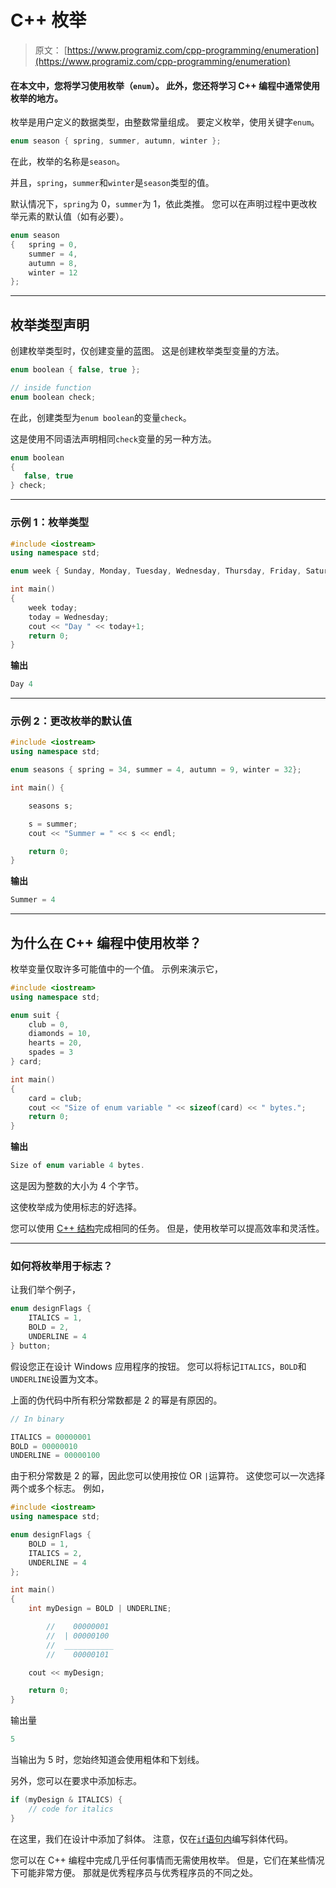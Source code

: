# C++ 枚举

> 原文： [https://www.programiz.com/cpp-programming/enumeration](https://www.programiz.com/cpp-programming/enumeration)

#### 在本文中，您将学习使用枚举（`enum`）。 此外，您还将学习 C++ 编程中通常使用枚举的地方。

枚举是用户定义的数据类型，由整数常量组成。 要定义枚举，使用关键字`enum`。

```cpp
enum season { spring, summer, autumn, winter };
```

在此，枚举的名称是`season`。

并且，`spring`，`summer`和`winter`是`season`类型的值。

默认情况下，`spring`为 0，`summer`为 1，依此类推。 您可以在声明过程中更改枚举元素的默认值（如有必要）。

```cpp
enum season 
{   spring = 0, 
    summer = 4, 
    autumn = 8,
    winter = 12
};
```

* * *

## 枚举类型声明

创建枚举类型时，仅创建变量的蓝图。 这是创建枚举类型变量的方法。

```cpp
enum boolean { false, true };

// inside function
enum boolean check;
```

在此，创建类型为`enum boolean`的变量`check`。

这是使用不同语法声明相同`check`变量的另一种方法。

```cpp
enum boolean 
{ 
   false, true
} check;

```

* * *

### 示例 1：枚举类型

```cpp
#include <iostream>
using namespace std;

enum week { Sunday, Monday, Tuesday, Wednesday, Thursday, Friday, Saturday };

int main()
{
    week today;
    today = Wednesday;
    cout << "Day " << today+1;
    return 0;
}

```

**输出**

```cpp
Day 4
```

* * *

### 示例 2：更改枚举的默认值

```cpp
#include <iostream>
using namespace std;

enum seasons { spring = 34, summer = 4, autumn = 9, winter = 32};

int main() {

    seasons s;

    s = summer;
    cout << "Summer = " << s << endl;

    return 0;
}
```

**输出**

```cpp
Summer = 4
```

* * *

## 为什么在 C++ 编程中使用枚举？

枚举变量仅取许多可能值中的一个值。 示例来演示它，

```cpp
#include <iostream>
using namespace std;

enum suit {
    club = 0,
    diamonds = 10,
    hearts = 20,
    spades = 3
} card;

int main() 
{
    card = club;
    cout << "Size of enum variable " << sizeof(card) << " bytes.";   
    return 0;
}

```

**输出**

```cpp
Size of enum variable 4 bytes.
```

这是因为整数的大小为 4 个字节。

这使枚举成为使用标志的好选择。

您可以使用 [C++ 结构](/cpp-programming/structure "C structures")完成相同的任务。 但是，使用枚举可以提高效率和灵活性。

* * *

### 如何将枚举用于标志？

让我们举个例子，

```cpp
enum designFlags {
	ITALICS = 1,
	BOLD = 2,
	UNDERLINE = 4
} button; 
```

假设您正在设计 Windows 应用程序的按钮。 您可以将标记`ITALICS`，`BOLD`和`UNDERLINE`设置为文本。

上面的伪代码中所有积分常数都是 2 的幂是有原因的。

```cpp
// In binary

ITALICS = 00000001
BOLD = 00000010
UNDERLINE = 00000100 

```

由于积分常数是 2 的幂，因此您可以使用按位 OR `|`运算符。 这使您可以一次选择两个或多个标志。 例如，

```cpp
#include <iostream>
using namespace std;

enum designFlags {
    BOLD = 1,
    ITALICS = 2,
    UNDERLINE = 4
};

int main() 
{
    int myDesign = BOLD | UNDERLINE; 

        //    00000001
        //  | 00000100
        //  ___________
        //    00000101

    cout << myDesign;

    return 0;
} 
```

输出量

```cpp
5
```

当输出为 5 时，您始终知道会使用粗体和下划线。

另外，您可以在要求中添加标志。

```cpp
if (myDesign & ITALICS) {
    // code for italics
}
```

在这里，我们在设计中添加了斜体。 注意，仅在[`if`语句内](/cpp-programming/if-else "C++ if statement")编写斜体代码。

您可以在 C++ 编程中完成几乎任何事情而无需使用枚举。 但是，它们在某些情况下可能非常方便。 那就是优秀程序员与优秀程序员的不同之处。
